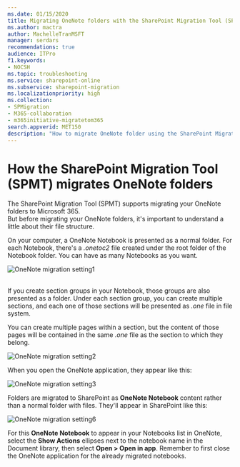 ```yaml
---
ms.date: 01/15/2020
title: Migrating OneNote folders with the SharePoint Migration Tool (SPMT)
ms.author: mactra
author: MachelleTranMSFT
manager: serdars
recommendations: true
audience: ITPro
f1.keywords:
- NOCSH
ms.topic: troubleshooting
ms.service: sharepoint-online
ms.subservice: sharepoint-migration
ms.localizationpriority: high
ms.collection: 
- SPMigration
- M365-collaboration
- m365initiative-migratetom365
search.appverid: MET150
description: "How to migrate OneNote folder using the SharePoint Migration Tool SPMT."
---
```


# How the SharePoint Migration Tool (SPMT) migrates OneNote folders

The SharePoint Migration Tool (SPMT) supports migrating your OneNote folders to Microsoft 365.  
But before migrating your OneNote folders, it's important to understand a little about their file structure.  

On your computer, a OneNote Notebook is presented as a normal folder. For each Notebook, there's a *.onetoc2* file created under the root folder of the Notebook folder. You can have as many Notebooks as you want.

![OneNote migration setting1](media/onenote-file-1.png)</br></br>

If you create section groups in your Notebook, those groups are also presented as a folder. Under each section group, you can create multiple sections, and each one of those sections will be presented as *.one* file in file system. 

You can create multiple pages within a section, but the content of those pages will be contained in the same *.one* file as the section to which they belong.

![OneNote migration setting2](media/onenote-file-2.png)

When you open the OneNote application, they appear like this:

![OneNote migration setting3](media/onenote-file-3.png)


Folders are migrated to SharePoint as **OneNote Notebook** content rather than a normal folder with files. They'll appear in SharePoint like this:

![OneNote migration setting6](media/onenote-file-5.png)

For this **OneNote Notebook** to appear in your Notebooks list in OneNote, select the **Show Actions** ellipses next to the notebook name in the Document library, then select **Open > Open in app**. Remember to first close the OneNote application for the already migrated notebooks.


